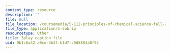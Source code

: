 ```yaml
---
content_type: resource
description: ''
file: null
file_location: /coursemedia/5-112-principles-of-chemical-science-fall-2005/9b1c6a42a0ce5b3fb1d7c9d5884a8f92_dxR06Mi8ExI.vtt
file_type: application/x-subrip
resourcetype: Other
title: 3play caption file
uid: 9b1c6a42-a0ce-5b3f-b1d7-c9d5884a8f92
---
```

